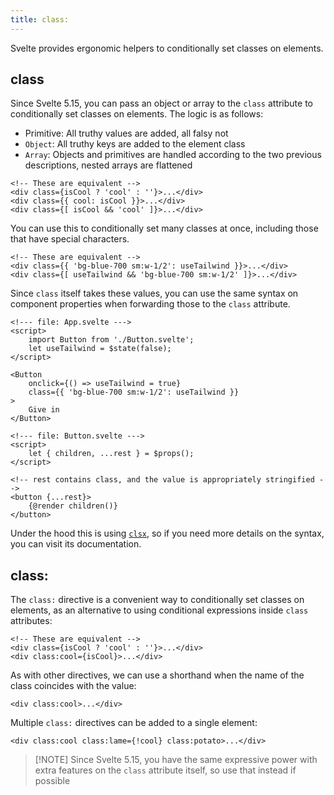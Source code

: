 ```yaml
---
title: class:
---
```


Svelte provides ergonomic helpers to conditionally set classes on elements.

## class

Since Svelte 5.15, you can pass an object or array to the `class` attribute to conditionally set classes on elements. The logic is as follows:

- Primitive: All truthy values are added, all falsy not
- `Object`: All truthy keys are added to the element class
- `Array`: Objects and primitives are handled according to the two previous descriptions, nested arrays are flattened

```svelte
<!-- These are equivalent -->
<div class={isCool ? 'cool' : ''}>...</div>
<div class={{ cool: isCool }}>...</div>
<div class={[ isCool && 'cool' ]}>...</div>
```

You can use this to conditionally set many classes at once, including those that have special characters.

```svelte
<!-- These are equivalent -->
<div class={{ 'bg-blue-700 sm:w-1/2': useTailwind }}>...</div>
<div class={[ useTailwind && 'bg-blue-700 sm:w-1/2' ]}>...</div>
```

Since `class` itself takes these values, you can use the same syntax on component properties when forwarding those to the `class` attribute.

```svelte
<!--- file: App.svelte --->
<script>
    import Button from './Button.svelte';
    let useTailwind = $state(false);
</script>

<Button
    onclick={() => useTailwind = true}
    class={{ 'bg-blue-700 sm:w-1/2': useTailwind }}
>
    Give in
</Button>
```

```svelte
<!--- file: Button.svelte --->
<script>
    let { children, ...rest } = $props();
</script>

<!-- rest contains class, and the value is appropriately stringified -->
<button {...rest}>
    {@render children()}
</button>
```

Under the hood this is using [`clsx`](https://github.com/lukeed/clsx), so if you need more details on the syntax, you can visit its documentation.

## class:

The `class:` directive is a convenient way to conditionally set classes on elements, as an alternative to using conditional expressions inside `class` attributes:

```svelte
<!-- These are equivalent -->
<div class={isCool ? 'cool' : ''}>...</div>
<div class:cool={isCool}>...</div>
```

As with other directives, we can use a shorthand when the name of the class coincides with the value:

```svelte
<div class:cool>...</div>
```

Multiple `class:` directives can be added to a single element:

```svelte
<div class:cool class:lame={!cool} class:potato>...</div>
```

> [!NOTE] Since Svelte 5.15, you have the same expressive power with extra features on the `class` attribute itself, so use that instead if possible
